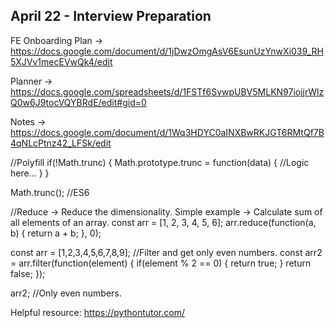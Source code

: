 ## April 22 - Interview Preparation

FE Onboarding Plan -> https://docs.google.com/document/d/1jDwzOmgAsV6EsunUzYnwXi039_RH5XJVv1mecEVwQk4/edit

Planner -> https://docs.google.com/spreadsheets/d/1FSTf6SvwpUBV5MLKN97iojjrWlzQ0w6J9tocVQYBRdE/edit#gid=0

Notes -> https://docs.google.com/document/d/1Wq3HDYC0aINXBwRKJGT6RMtQf7B4qNLcPtnz42_LFSk/edit

//Polyfill
if(!Math.trunc) {
  Math.prototype.trunc = function(data) {
    //Logic here...
  }
}

Math.trunc(); //ES6

//Reduce -> Reduce the dimensionality. 
Simple example -> Calculate sum of all elements of an array.
const arr = [1, 2, 3, 4, 5, 6];
arr.reduce(function(a, b) {
  return a + b;
}, 0);

const arr = [1,2,3,4,5,6,7,8,9];
//Filter and get only even numbers.
const arr2 = arr.filter(function(element) {
  if(element % 2 == 0) {
    return true;
  }
  return false;
});

arr2; //Only even numbers.

Helpful resource: 
https://pythontutor.com/
